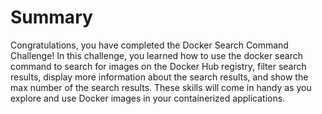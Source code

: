 # Summary

Congratulations, you have completed the Docker Search Command Challenge! In this challenge, you learned how to use the docker search command to search for images on the Docker Hub registry, filter search results, display more information about the search results, and show the max number of the search results. These skills will come in handy as you explore and use Docker images in your containerized applications.
